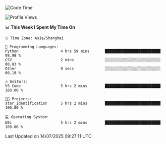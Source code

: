<!--START_SECTION:waka-->
![Code Time](http://img.shields.io/badge/Code%20Time-3%2C028%20hrs%2051%20mins-blue)

![Profile Views](http://img.shields.io/badge/Profile%20Views-0-blue)

📊 **This Week I Spent My Time On** 

```text
🕑︎ Time Zone: Asia/Shanghai

💬 Programming Languages: 
Python                   4 hrs 59 mins       █████████████████████████   98.98 % 
CSV                      2 mins              ░░░░░░░░░░░░░░░░░░░░░░░░░   00.83 % 
Other                    0 secs              ░░░░░░░░░░░░░░░░░░░░░░░░░   00.19 % 

🔥 Editors: 
VS Code                  5 hrs 2 mins        █████████████████████████   100.00 % 

🐱‍💻 Projects: 
star_identification      5 hrs 2 mins        █████████████████████████   100.00 % 

💻 Operating System: 
WSL                      5 hrs 2 mins        █████████████████████████   100.00 % 
```


 Last Updated on 14/07/2025 09:27:11 UTC
<!--END_SECTION:waka-->